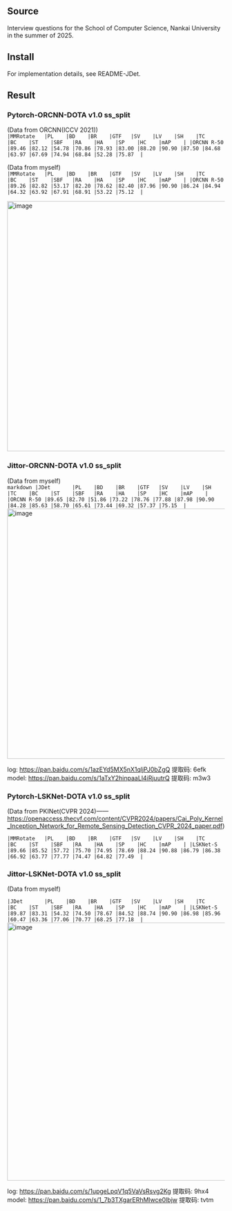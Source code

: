 ## Source
Interview questions for the School of Computer Science, Nankai University in the summer of 2025.

## Install
For implementation details, see README-JDet.

## Result
### Pytorch-ORCNN-DOTA v1.0 ss_split
(Data from ORCNN(ICCV 2021))<br> 
`
|MMRotate   |PL    |BD    |BR    |GTF   |SV    |LV    |SH    |TC    |BC    |ST    |SBF   |RA    |HA    |SP    |HC    |mAP    |
|ORCNN R-50 |89.46 |82.12 |54.78 |70.86 |78.93 |83.00 |88.20 |90.90 |87.50 |84.68 |63.97 |67.69 |74.94 |68.84 |52.28 |75.87  |
`

(Data from myself)<br> 
`
|MMRotate   |PL    |BD    |BR    |GTF   |SV    |LV    |SH    |TC    |BC    |ST    |SBF   |RA    |HA    |SP    |HC    |mAP    |
|ORCNN R-50 |89.26 |82.82 |53.17 |82.20 |78.62 |82.40 |87.96 |90.90 |86.24 |84.94 |64.32 |63.92 |67.91 |68.91 |53.22 |75.12  |
`

<img width="1593" height="580" alt="image" src="https://github.com/user-attachments/assets/5e96ca14-c892-489f-838c-85d6066f2964" />

### Jittor-ORCNN-DOTA v1.0 ss_split
(Data from myself)<br> 
`markdown
|JDet       |PL    |BD    |BR    |GTF   |SV    |LV    |SH    |TC    |BC    |ST    |SBF   |RA    |HA    |SP    |HC    |mAP    |
|ORCNN R-50 |89.65 |82.70 |51.86 |73.22 |78.76 |77.88 |87.98 |90.90 |84.28 |85.63 |58.70 |65.61 |73.44 |69.32 |57.37 |75.15  |
`
<img width="1585" height="580" alt="image" src="https://github.com/user-attachments/assets/1bc9d596-b7f7-4616-a68d-62695a3feba5" />

log:    https://pan.baidu.com/s/1azEYd5MX5nX1qljPJ0bZgQ 提取码: 6efk  <br> 
model:  https://pan.baidu.com/s/1aTxY2hinpaaLl4iRjuutrQ 提取码: m3w3  <br> 

### Pytorch-LSKNet-DOTA v1.0 ss_split
(Data from PKINet(CVPR 2024)——https://openaccess.thecvf.com/content/CVPR2024/papers/Cai_Poly_Kernel_Inception_Network_for_Remote_Sensing_Detection_CVPR_2024_paper.pdf)<br> 

`
|MMRotate   |PL    |BD    |BR    |GTF   |SV    |LV    |SH    |TC    |BC    |ST    |SBF   |RA    |HA    |SP    |HC    |mAP    |
|LSKNet-S   |89.66 |85.52 |57.72 |75.70 |74.95 |78.69 |88.24 |90.88 |86.79 |86.38 |66.92 |63.77 |77.77 |74.47 |64.82 |77.49  |
`


### Jittor-LSKNet-DOTA v1.0 ss_split
(Data from myself)<br> 

`
|JDet       |PL    |BD    |BR    |GTF   |SV    |LV    |SH    |TC    |BC    |ST    |SBF   |RA    |HA    |SP    |HC    |mAP    |
|LSKNet-S   |89.87 |83.31 |54.32 |74.50 |78.67 |84.52 |88.74 |90.90 |86.98 |85.96 |60.47 |63.36 |77.06 |70.77 |68.25 |77.18  |
`
<img width="1593" height="598" alt="image" src="https://github.com/user-attachments/assets/4775356a-51f0-49a0-9f95-2d4b574bc25b" />

log:    https://pan.baidu.com/s/1upgeLpqV1q5VaVsRsvg2Kg 提取码: 9hx4  <br> 
model:  https://pan.baidu.com/s/1_7b3TXgarERhMlwce0lbjw 提取码: tvtm  <br> 

